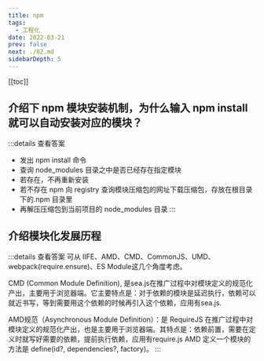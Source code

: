 ```yaml
---
title: npm
tags: 
  - 工程化
date: 2022-03-21
prev: false
next: ./02.md
sidebarDepth: 5
---
```

[[toc]]
## 介绍下 npm 模块安装机制，为什么输入 npm install 就可以自动安装对应的模块？

:::details 查看答案
- 发出 npm install 命令
- 查询 node_modules 目录之中是否已经存在指定模块
- 若存在，不再重新安装
- 若不存在 npm 向 registry 查询模块压缩包的网址下载压缩包，存放在根目录下的.npm 目录里
- 再解压压缩包到当前项目的 node_modules 目录
:::
## 介绍模块化发展历程 <Badge text="TODO" type="error"/>

:::details 查看答案
可从 IIFE、AMD、CMD、CommonJS、UMD、webpack(require.ensure)、ES Module这几个角度考虑。

CMD (Common Module Definition), 是sea.js在推广过程中对模块定义的规范化产出，主要用于浏览器端。它主要特点是：对于依赖的模块是延迟执行，依赖可以就近书写，等到需要用这个依赖的时候再引入这个依赖，应用有sea.js.

AMD规范（Asynchronous Module Definition）：是 RequireJS 在推广过程中对模块定义的规范化产出，也是主要用于浏览器端。其特点是：依赖前置，需要在定义时就写好需要的依赖，提前执行依赖，应用有require.js
AMD 定义一个模块的方法是 define(id?, dependencies?, factory)。
:::
